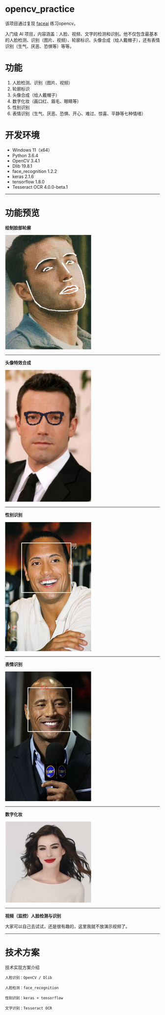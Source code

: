 # opencv_practice
该项目通过复现 [faceai](https://github.com/vipstone/faceai/tree/master) 练习opencv。     
     
入门级 AI 项目，内容涵盖：人脸、视频、文字的检测和识别。他不仅包含最基本的人脸检测、识别（图片、视频）、轮廓标识、头像合成（给人戴帽子），还有表情识别（生气、厌恶、恐惧等）等等。

# 功能 #

1. 人脸检测、识别（图片、视频）
2. 轮廓标识
3. 头像合成（给人戴帽子）
4. 数字化妆（画口红、眉毛、眼睛等）
5. 性别识别
6. 表情识别（生气、厌恶、恐惧、开心、难过、惊喜、平静等七种情绪）

# 开发环境 #

- Windows 11（x64）
- Python 3.6.4
- OpenCV 3.4.1
- Dlib 19.8.1
- face_recognition 1.2.2
- keras 2.1.6
- tensorflow 1.8.0
- Tesseract OCR 4.0.0-beta.1

----------

# 功能预览 #

**绘制脸部轮廓**

<img src="output/outline.png" width="280" alt="绘制脸部轮廓" />

----------

**头像特效合成**

<img src="output/composition.png" width="280" alt="头像特效合成"  />

----------

**性别识别**

<img src="output/gender.png" width="280" alt="性别识别"  />

----------

**表情识别**

<img src="output/happy.png" width="280" alt="表情识别"  />

----------

**数字化妆**

<img src="output/makeup.png" width="280" alt="视频人脸识别"  />

----------

**视频（监控）人脸检测与识别**

大家可以自己去试试，还是很有趣的，这里我就不放演示视频了。

----------

# 技术方案 #

技术实现方案介绍

	人脸识别：OpenCV / Dlib
	
	人脸检测：face_recognition
	
	性别识别：keras + tensorflow
	
	文字识别：Tesseract OCR

